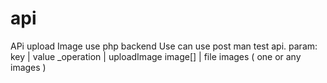# api
APi upload Image use php backend
Use can use post man test api.
param: 
      key     |   value
   _operation | uploadImage
   image[]    |  file images ( one or any images )
 
